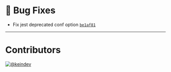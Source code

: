 # :bug: Bug Fixes

- Fix jest deprecated conf option [`be1af81`](https://github.com/tagproject/ts-package-shared-config/commit/be1af81de1c53a0578d8aeec01c4351080f84807)

---

# Contributors

[![@keindev](https://avatars.githubusercontent.com/u/4527292?v=4&s=40)](https://github.com/keindev)
